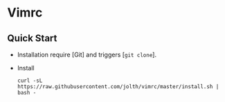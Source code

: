 # Vimrc

## Quick Start
- Installation require [Git] and triggers [`git clone`].

- Install

    `curl -sL https://raw.githubusercontent.com/jolth/vimrc/master/install.sh | bash - `

